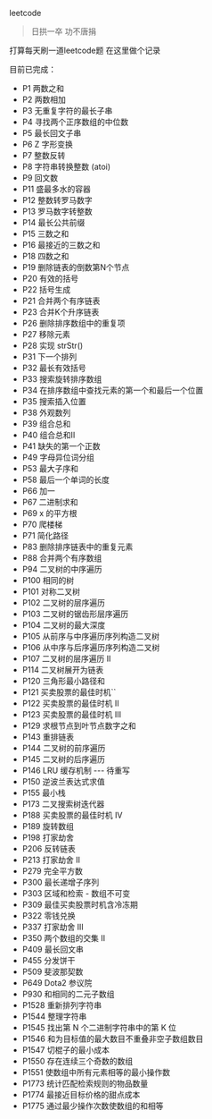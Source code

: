 leetcode

> 日拱一卒 功不唐捐

打算每天刷一道leetcode题 在这里做个记录

目前已完成：

* P1    两数之和
* P2    两数相加
* P3    无重复字符的最长子串
* P4    寻找两个正序数组的中位数
* P5    最长回文子串
* P6    Z 字形变换
* P7    整数反转
* P8    字符串转换整数 (atoi)
* P9    回文数
* P11   盛最多水的容器
* P12   整数转罗马数字
* P13   罗马数字转整数
* P14   最长公共前缀
* P15   三数之和
* P16   最接近的三数之和
* P18   四数之和
* P19   删除链表的倒数第N个节点
* P20   有效的括号
* P22   括号生成
* P21   合并两个有序链表
* P23   合并K个升序链表  
* P26   删除排序数组中的重复项
* P27   移除元素
* P28   实现 strStr()
* P31   下一个排列
* P32   最长有效括号
* P33   搜索旋转排序数组
* P34   在排序数组中查找元素的第一个和最后一个位置
* P35   搜索插入位置
* P38   外观数列
* P39   组合总和
* P40   组合总和II
* P41   缺失的第一个正数
* P49   字母异位词分组
* P53   最大子序和  
* P58   最后一个单词的长度  
* P66   加一
* P67   二进制求和
* P69   x 的平方根
* P70   爬楼梯 
* P71   简化路径
* P83   删除排序链表中的重复元素
* P88   合并两个有序数组
* P94   二叉树的中序遍历
* P100  相同的树
* P101  对称二叉树
* P102  二叉树的层序遍历
* P103  二叉树的锯齿形层序遍历
* P104  二叉树的最大深度
* P105  从前序与中序遍历序列构造二叉树
* P106  从中序与后序遍历序列构造二叉树
* P107  二叉树的层序遍历 II
* P114  二叉树展开为链表
* P120  三角形最小路径和
* P121  买卖股票的最佳时机``
* P122  买卖股票的最佳时机 II
* P123  买卖股票的最佳时机 III
* P129  求根节点到叶节点数字之和
* P143  重排链表
* P144  二叉树的前序遍历
* P145  二叉树的后序遍历
* P146  LRU 缓存机制  --- 待重写
* P150  逆波兰表达式求值
* P155  最小栈
* P173  二叉搜索树迭代器
* P188  买卖股票的最佳时机 IV  
* P189  旋转数组
* P198  打家劫舍
* P206  反转链表
* P213  打家劫舍 II
* P279  完全平方数
* P300  最长递增子序列
* P303  区域和检索 - 数组不可变
* P309  最佳买卖股票时机含冷冻期
* P322  零钱兑换
* P337  打家劫舍 III
* P350  两个数组的交集 II
* P409  最长回文串
* P455  分发饼干
* P509  斐波那契数
* P649  Dota2 参议院
* P930  和相同的二元子数组  
* P1528 重新排列字符串 
* P1544 整理字符串 
* P1545 找出第 N 个二进制字符串中的第 K 位
* P1546 和为目标值的最大数目不重叠非空子数组数目 
* P1547 切棍子的最小成本
* P1550 存在连续三个奇数的数组 
* P1551 使数组中所有元素相等的最小操作数  
* P1773 统计匹配检索规则的物品数量
* P1774 最接近目标价格的甜点成本
* P1775 通过最少操作次数使数组的和相等
